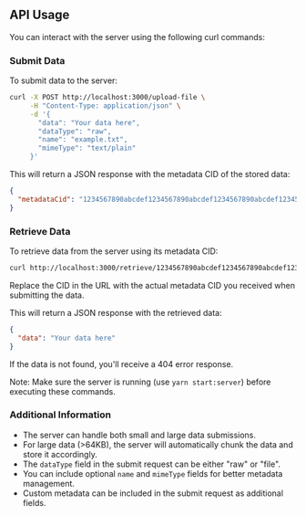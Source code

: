 ## API Usage

You can interact with the server using the following curl commands:

### Submit Data

To submit data to the server:

```bash
curl -X POST http://localhost:3000/upload-file \
     -H "Content-Type: application/json" \
     -d '{
       "data": "Your data here",
       "dataType": "raw",
       "name": "example.txt",
       "mimeType": "text/plain"
     }'
```

This will return a JSON response with the metadata CID of the stored data:

```json
{
  "metadataCid": "1234567890abcdef1234567890abcdef1234567890abcdef1234567890abcdef"
}
```

### Retrieve Data

To retrieve data from the server using its metadata CID:

```bash
curl http://localhost:3000/retrieve/1234567890abcdef1234567890abcdef1234567890abcdef1234567890abcdef
```

Replace the CID in the URL with the actual metadata CID you received when submitting the data.

This will return a JSON response with the retrieved data:

```json
{
  "data": "Your data here"
}
```

If the data is not found, you'll receive a 404 error response.

Note: Make sure the server is running (use `yarn start:server`) before executing these commands.

### Additional Information

- The server can handle both small and large data submissions.
- For large data (>64KB), the server will automatically chunk the data and store it accordingly.
- The `dataType` field in the submit request can be either "raw" or "file".
- You can include optional `name` and `mimeType` fields for better metadata management.
- Custom metadata can be included in the submit request as additional fields.
